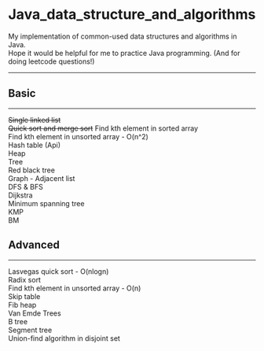 # Java_data_structure_and_algorithms
My implementation of common-used data structures and algorithms in Java.   
Hope it would be helpful for me to practice Java programming. (And for doing leetcode questions!)   
***
## Basic
***
~~Single linked list~~  
~~Quick sort and merge sort~~
Find kth element in sorted array  
Find kth element in unsorted array - O(n^2)  
Hash table (Api)  
Heap  
Tree  
Red black tree  
Graph - Adjacent list  
DFS & BFS  
Dijkstra  
Minimum spanning tree  
KMP  
BM  

## Advanced
***
Lasvegas quick sort - O(nlogn)  
Radix sort  
Find kth element in unsorted array - O(n)  
Skip table  
Fib heap  
Van Emde Trees  
B tree  
Segment tree  
Union-find algorithm in disjoint set  
